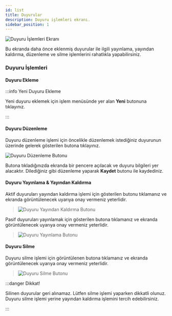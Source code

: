 ```yaml
---
id: list
title: Duyurular
description: Duyuru işlemleri ekranı.
sidebar_position: 1
---
```


![Duyuru İşlemleri Ekranı](https://cdn.kutuphaneotomasyonu.web.tr/)

Bu ekranda daha önce eklenmiş duyurular ile ilgili yayınlama, yayından kaldırma, düzenleme ve silme işlemlerini rahatlıkla yapabilirsiniz.

### Duyuru İşlemleri

#### Duyuru Ekleme

:::info Yeni Duyuru Ekleme

Yeni duyuru eklemek için işlem menüsünde yer alan **Yeni** butonuna tıklayınız.

:::

#### Duyuru Düzenleme

Duyuru düzenleme işlemi için öncelikle düzenlemek istediğiniz duyurunun üzerinde gelerek gösterilen butona tıklayınız.

![Duyuru Düzenleme Butonu](https://cdn.kutuphaneotomasyonu.web.tr/)

Butona tıkladığınızda ekranda bir pencere açılacak ve duyuru bilgileri yer alacaktır. Dilediğiniz gibi düzenleme yaparak **Kaydet** butonu ile kaydediniz.

#### Duyuru Yayınlama & Yayından Kaldırma

Aktif duyuruları yayından kaldırma işlemi için gösterilen butonu tıklamanız ve ekranda görüntülenecek uyarıya onay vermeniz yeterlidir.
 
> ![Duyuru Yayından Kaldırma Butonu](https://cdn.kutuphaneotomasyonu.web.tr/)

Pasif duyuruları yayınlamak için gösterilen butona tıklamanız ve ekranda görüntülenecek uyarıya onay vermeniz yeterlidir.

> ![Duyuru Yayınlama Butonu](https://cdn.kutuphaneotomasyonu.web.tr/)

#### Duyuru Silme

Duyuru silme işlemi için görüntülenen butona tıklamanız ve ekranda görüntülenecek uyarıya onay vermeniz yeterlidir.

> ![Duyuru Silme Butonu](https://cdn.kutuphaneotomasyonu.web.tr/)

:::danger Dikkat!

Silinen duyurular geri alınamaz. Lütfen silme işlemi yaparken dikkatli olunuz. Duyuru silme işlemi yerine yayından kaldırma işlemini tercih edebilirsiniz.

:::